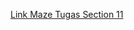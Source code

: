 [Link Maze Tugas Section 11](https://app.maze.co/join/f7c17d81febf9d780e15fe7431041cf3470a1ba8aa35)

